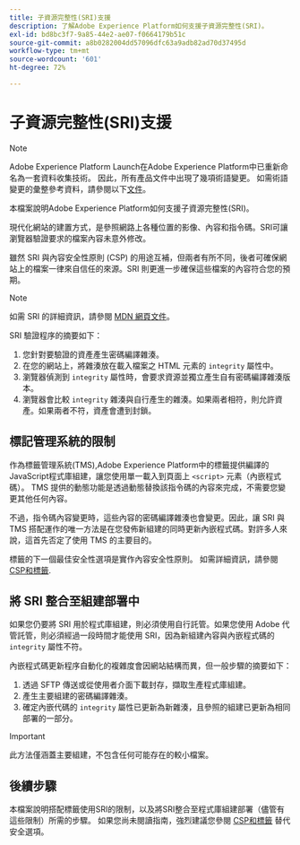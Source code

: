 ```yaml
---
title: 子資源完整性(SRI)支援
description: 了解Adobe Experience Platform如何支援子資源完整性(SRI)。
exl-id: bd8bc3f7-9a85-44e2-ae07-f0664179b51c
source-git-commit: a8b0282004dd57096dfc63a9adb82ad70d37495d
workflow-type: tm+mt
source-wordcount: '601'
ht-degree: 72%

---
```


# 子資源完整性(SRI)支援

>[!NOTE]
>
>Adobe Experience Platform Launch在Adobe Experience Platform中已重新命名為一套資料收集技術。 因此，所有產品文件中出現了幾項術語變更。 如需術語變更的彙整參考資料，請參閱以下[文件](../../term-updates.md)。

本檔案說明Adobe Experience Platform如何支援子資源完整性(SRI)。

現代化網站的建置方式，是參照網路上各種位置的影像、內容和指令碼。SRI可讓瀏覽器驗證要求的檔案內容未意外修改。

雖然 SRI 與內容安全性原則 (CSP) 的用途互補，但兩者有所不同，後者可確保網站上的檔案一律來自信任的來源。SRI 則更進一步確保這些檔案的內容符合您的預期。

>[!NOTE]
>
>如需 SRI 的詳細資訊，請參閱 [MDN 網頁文件](https://developer.mozilla.org/zh-TW/docs/Web/Security/Subresource_Integrity)。

SRI 驗證程序的摘要如下：

1. 您針對要驗證的資產產生密碼編譯雜湊。
1. 在您的網站上，將雜湊放在載入檔案之 HTML 元素的 `integrity` 屬性中。
1. 瀏覽器偵測到 `integrity` 屬性時，會要求資源並獨立產生自有密碼編譯雜湊版本。
1. 瀏覽器會比較 `integrity` 雜湊與自行產生的雜湊。如果兩者相符，則允許資產。如果兩者不符，資產會遭到封鎖。

## 標記管理系統的限制

作為標籤管理系統(TMS),Adobe Experience Platform中的標籤提供編譯的JavaScript程式庫組建，讓您使用單一載入到頁面上 `<script>` 元素（內嵌程式碼）。 TMS 提供的動態功能是透過動態替換該指令碼的內容來完成，不需要您變更其他任何內容。

不過，指令碼內容變更時，這些內容的密碼編譯雜湊也會變更。因此，讓 SRI 與 TMS 搭配運作的唯一方法是在您發佈新組建的同時更新內嵌程式碼。對許多人來說，這首先否定了使用 TMS 的主要目的。

標籤的下一個最佳安全性選項是實作內容安全性原則。 如需詳細資訊，請參閱 [CSP和標籤](./content-security-policy.md).

## 將 SRI 整合至組建部署中

如果您仍要將 SRI 用於程式庫組建，則必須使用自行託管。如果您使用 Adobe 代管託管，則必須經過一段時間才能使用 SRI，因為新組建內容與內嵌程式碼的 `integrity` 屬性不符。

內嵌程式碼更新程序自動化的複雜度會因網站結構而異，但一般步驟的摘要如下：

1. 透過 SFTP 傳送或從使用者介面下載封存，擷取生產程式庫組建。
1. 產生主要組建的密碼編譯雜湊。
1. 確定內嵌代碼的 `integrity` 屬性已更新為新雜湊，且參照的組建已更新為相同部署的一部分。

>[!IMPORTANT]
>
>此方法僅涵蓋主要組建，不包含任何可能存在的較小檔案。

## 後續步驟

本檔案說明搭配標籤使用SRI的限制，以及將SRI整合至程式庫組建部署（儘管有這些限制）所需的步驟。 如果您尚未閱讀指南，強烈建議您參閱 [CSP和標籤](./content-security-policy.md) 替代安全選項。

